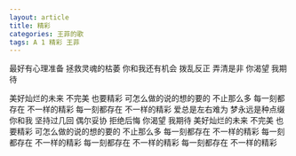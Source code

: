 ```yaml
---
layout: article
title: 精彩
categories: 王菲的歌
tags: A 1 精彩 王菲
---
```


最好有心理准备
拯救灵魂的枯萎
你和我还有机会
拨乱反正 弄清是非
你渴望 我期待

美好灿烂的未来
不完美 也要精彩
可怎么做的说的想的要的
不止那么多
每一刻都存在
不一样的精彩
每一刻都存在
不一样的精彩
爱总是左右难为
梦永远是种点缀
你和我 坚持过几回
偶尔妥协 拒绝后悔
你渴望 我期待
美好灿烂的未来
不完美 也要精彩
可怎么做的说的想的要的
不止那么多
每一刻都存在
不一样的精彩
每一刻都存在
不一样的精彩
每一刻都存在
不一样的精彩
每一刻都存在
不一样的精彩
